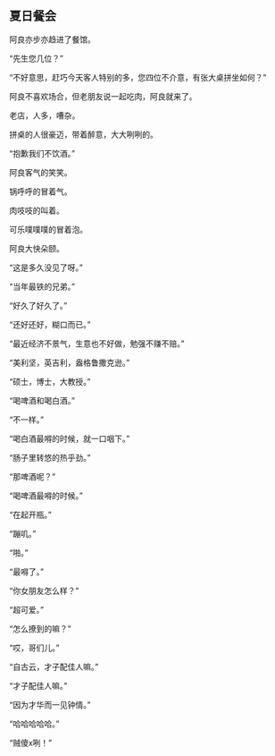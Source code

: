 ## 夏日餐会



阿良亦步亦趋进了餐馆。

“先生您几位？”

“不好意思，赶巧今天客人特别的多，您四位不介意，有张大桌拼坐如何？”



阿良不喜欢场合，但老朋友说一起吃肉，阿良就来了。

老店，人多，嘈杂。

拼桌的人很豪迈，带着醉意，大大咧咧的。

“抱歉我们不饮酒。”

阿良客气的笑笑。



锅呼呼的冒着气。

肉吱吱的叫着。

可乐噗噗噗的冒着泡。

阿良大快朵颐。



“这是多久没见了呀。”

“当年最铁的兄弟。”

“好久了好久了。”

“还好还好，糊口而已。”

“最近经济不景气，生意也不好做，勉强不赚不赔。”

“美利坚，英吉利，盎格鲁撒克逊。”

“硕士，博士，大教授。”

“喝啤酒和喝白酒。”

“不一样。”

“喝白酒最嘚的时候，就一口咽下。”

“肠子里转悠的热乎劲。”



“那啤酒呢？”

“喝啤酒最嘚的时候。”

“在起开瓶。”

“蹦叽。”

“啪。”

“最嘚了。”



“你女朋友怎么样？”

“超可爱。”

“怎么撩到的嘛？”

“哎，哥们儿。”

“自古云，才子配佳人嘛。”

“才子配佳人嘛。”

“因为才华而一见钟情。”

“哈哈哈哈哈。”

“贼傻x咧！”

